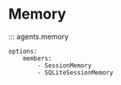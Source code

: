 # Memory

::: agents.memory

    options:
        members:
            - SessionMemory
            - SQLiteSessionMemory
